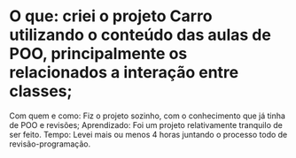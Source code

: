 # O que: criei o projeto Carro utilizando o conteúdo das aulas de POO, principalmente os relacionados a interação entre classes;
Com quem e como: Fiz o projeto sozinho, com o conhecimento que já tinha de POO e revisões;
Aprendizado: Foi um projeto relativamente tranquilo de ser feito.
Tempo: Levei mais ou menos 4 horas juntando o processo todo de revisão-programação.
